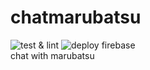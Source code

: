 # chatmarubatsu
![test & lint](https://github.com/KoinoEngineering/chatmarubatsu/workflows/test%20&%20lint/badge.svg)
![deploy firebase](https://github.com/KoinoEngineering/chatmarubatsu/workflows/deploy%20firebase/badge.svg)  
chat with marubatsu

